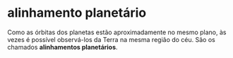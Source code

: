 # alinhamento planetário

Como as órbitas dos planetas estão aproximadamente no mesmo plano, às vezes é possível observá-los da Terra na mesma região do céu. São os chamados **alinhamentos planetários**.
